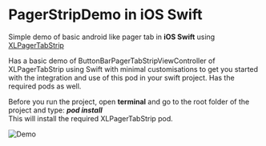 # PagerStripDemo in iOS Swift
Simple demo of basic android like pager tab in <b>iOS Swift</b> using <a href= https://github.com/xmartlabs/XLPagerTabStrip>XLPagerTabStrip</a>

Has a basic demo of ButtonBarPagerTabStripViewController of XLPagerTabStrip using Swift with minimal customisations to get you started with the integration and use of this pod in your swift project. Has the required pods as well.

Before you run the project, open <b>terminal</b> and go to the root folder of the project and type:
<b><i>pod install</b></i><br>
This will install the required XLPagerTabStrip pod.
<br>

![Demo](https://user-images.githubusercontent.com/14230368/39244999-18772e5a-48b0-11e8-9b11-8eaaf042706c.gif)
